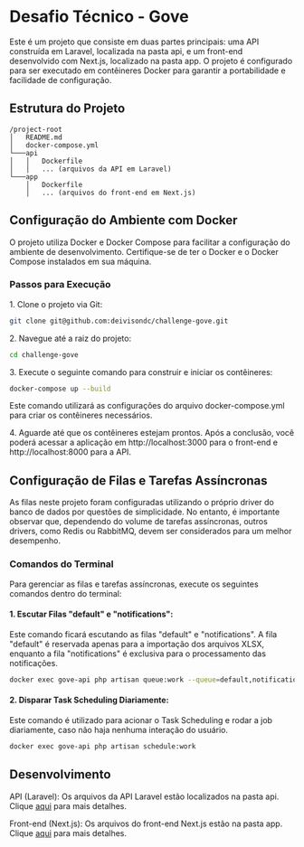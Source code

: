 # Desafio Técnico - Gove

Este é um projeto que consiste em duas partes principais: uma API construída em Laravel, localizada na pasta api, e um front-end desenvolvido com Next.js, localizado na pasta app. O projeto é configurado para ser executado em contêineres Docker para garantir a portabilidade e facilidade de configuração.

## Estrutura do Projeto

```vbnet
/project-root
│   README.md
│   docker-compose.yml
└───api
│   │   Dockerfile
│   │   ... (arquivos da API em Laravel)
└───app
    │   Dockerfile
    │   ... (arquivos do front-end em Next.js)
```

## Configuração do Ambiente com Docker

O projeto utiliza Docker e Docker Compose para facilitar a configuração do ambiente de desenvolvimento. Certifique-se de ter o Docker e o Docker Compose instalados em sua máquina.

### Passos para Execução

1\. Clone o projeto via Git:

```bash
git clone git@github.com:deivisondc/challenge-gove.git
```

2\. Navegue até a raiz do projeto:

```bash
cd challenge-gove
```

3\. Execute o seguinte comando para construir e iniciar os contêineres:

```bash
docker-compose up --build
```
Este comando utilizará as configurações do arquivo docker-compose.yml para criar os contêineres necessários.

4\. Aguarde até que os contêineres estejam prontos. Após a conclusão, você poderá acessar a aplicação em http://localhost:3000 para o front-end e http://localhost:8000 para a API.

## Configuração de Filas e Tarefas Assíncronas

As filas neste projeto foram configuradas utilizando o próprio driver do banco de dados por questões de simplicidade. No entanto, é importante observar que, dependendo do volume de tarefas assíncronas, outros drivers, como Redis ou RabbitMQ, devem ser considerados para um melhor desempenho.

### Comandos do Terminal
Para gerenciar as filas e tarefas assíncronas, execute os seguintes comandos dentro do terminal:

#### 1. Escutar Filas "default" e "notifications":

Este comando ficará escutando as filas "default" e "notifications". A fila "default" é reservada apenas para a importação dos arquivos XLSX, enquanto a fila "notifications" é exclusiva para o processamento das notificações.

```bash
docker exec gove-api php artisan queue:work --queue=default,notifications
```

#### 2. Disparar Task Scheduling Diariamente:

Este comando é utilizado para acionar o Task Scheduling e rodar a job diariamente, caso não haja nenhuma interação do usuário.

```bash
docker exec gove-api php artisan schedule:work
```

## Desenvolvimento
API (Laravel): Os arquivos da API Laravel estão localizados na pasta api. Clique [aqui](/api/README.md) para mais detalhes.

Front-end (Next.js): Os arquivos do front-end Next.js estão na pasta app. Clique [aqui](/app/README.md) para mais detalhes.
